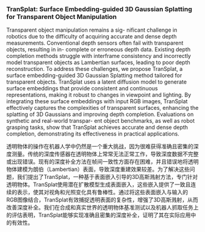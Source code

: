 ### TranSplat: Surface Embedding-guided 3D Gaussian Splatting for Transparent Object Manipulation

Transparent object manipulation remains a sig- nificant challenge in robotics due to the difficulty of acquiring accurate and dense depth measurements. Conventional depth sensors often fail with transparent objects, resulting in in- complete or erroneous depth data. Existing depth completion methods struggle with interframe consistency and incorrectly model transparent objects as Lambertian surfaces, leading to poor depth reconstruction. To address these challenges, we propose TranSplat, a surface embedding-guided 3D Gaussian Splatting method tailored for transparent objects. TranSplat uses a latent diffusion model to generate surface embeddings that provide consistent and continuous representations, making it robust to changes in viewpoint and lighting. By integrating these surface embeddings with input RGB images, TranSplat effectively captures the complexities of transparent surfaces, enhancing the splatting of 3D Gaussians and improving depth completion. Evaluations on synthetic and real-world transpar- ent object benchmarks, as well as robot grasping tasks, show that TranSplat achieves accurate and dense depth completion, demonstrating its effectiveness in practical applications.

透明物体的操作在机器人学中仍然是一个重大挑战，因为很难获得准确且密集的深度测量。传统的深度传感器在透明物体上常常无法正常工作，导致深度数据不完整或出现错误。现有的深度补全方法在帧间一致性方面存在困难，并且错误地将透明物体建模为朗伯（Lambertian）表面，导致深度重建效果较差。为了解决这些问题，我们提出了TranSplat，一种基于表面嵌入引导的3D高斯溅射方法，专门针对透明物体。TranSplat使用潜在扩散模型生成表面嵌入，这些嵌入提供了一致且连续的表示，使其对视角和光照变化具有鲁棒性。通过将这些表面嵌入与输入的RGB图像结合，TranSplat有效捕捉透明表面的复杂性，增强了3D高斯溅射，从而改善深度补全。我们在合成和真实世界的透明物体基准测试以及机器人抓取任务上的评估表明，TranSplat能够实现准确且密集的深度补全，证明了其在实际应用中的有效性。
